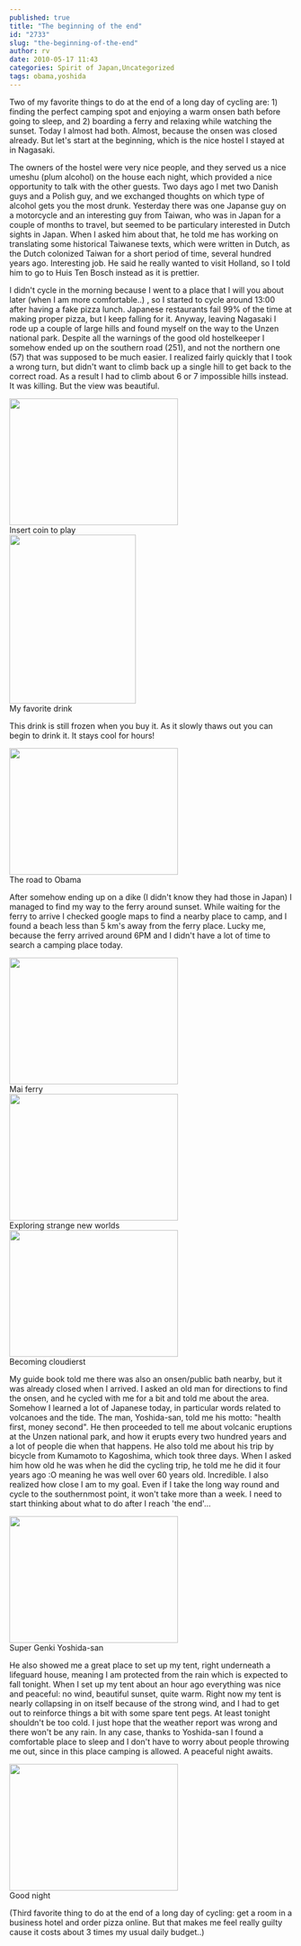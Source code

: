 ```yaml
---
published: true
title: "The beginning of the end"
id: "2733"
slug: "the-beginning-of-the-end"
author: rv
date: 2010-05-17 11:43
categories: Spirit of Japan,Uncategorized
tags: obama,yoshida
---
```

Two of my favorite things to do at the end of a long day of cycling are: 1) finding the perfect camping spot and enjoying a warm onsen bath before going to sleep, and 2) boarding a ferry and relaxing while watching the sunset. Today I almost had both. Almost, because the onsen was closed already. But let's start at the beginning, which is the nice hostel I stayed at in Nagasaki.

The owners of the hostel were very nice people, and they served us a nice umeshu (plum alcohol) on the house each night, which provided a nice opportunity to talk with the other guests. Two days ago I met two Danish guys and a Polish guy, and we exchanged thoughts on which type of alcohol gets you the most drunk. Yesterday there was one Japanse guy on a motorcycle and an interesting guy from Taiwan, who was in Japan for a couple of months to travel, but seemed to be particulary interested in Dutch sights in Japan. When I asked him about that, he told me has working on translating some historical Taiwanese texts, which were written in Dutch, as the Dutch colonized Taiwan for a short period of time, several hundred years ago. Interesting job. He said he really wanted to visit Holland, so I told him to go to Huis Ten Bosch instead as it is prettier.

I didn't cycle in the morning because I went to a place that I will you about later (when I am more comfortable..) , so I started to cycle around 13:00 after having a fake pizza lunch. Japanese restaurants fail 99% of the time at making proper pizza, but I keep falling for it. Anyway, leaving Nagasaki I rode up a couple of large hills and found myself on the way to the Unzen national park. Despite all the warnings of the good old hostelkeeper I somehow ended up on the southern road (251), and not the northern one (57) that was supposed to be much easier. I realized fairly quickly that I took a wrong turn, but didn't want to climb back up a single hill to get back to the correct road. As a result I had to climb about 6 or 7 impossible hills instead. It was killing. But the view was beautiful.

<div class="caption">
<a href="https://s3.amazonaws.com/cfwblog/uploads/2010/05/img_36701.jpg"><img class="size-medium wp-image-2735" title="IMG_3670" src="https://s3.amazonaws.com/cfwblog/uploads/2010/05/img_36701.jpg?w=300" alt="" width="300" height="225" /></a>
<div class="caption-text">Insert coin to play</div>
</div>

<div class="caption">
<a href="https://s3.amazonaws.com/cfwblog/uploads/2010/05/img_3672.jpg"><img class="size-medium wp-image-2736" title="IMG_3672" src="https://s3.amazonaws.com/cfwblog/uploads/2010/05/img_3672.jpg?w=225" alt="" width="225" height="300" /></a>
<div class="caption-text">My favorite drink</div>
</div>

This drink is still frozen when you buy it. As it slowly thaws out you can begin to drink it. It stays cool for hours!

<div class="caption">
<a href="https://s3.amazonaws.com/cfwblog/uploads/2010/05/img_3671.jpg"><img class="size-medium wp-image-2737" title="IMG_3671" src="https://s3.amazonaws.com/cfwblog/uploads/2010/05/img_3671.jpg?w=300" alt="" width="300" height="225" /></a>
<div class="caption-text">The road to Obama</div>
</div>

After somehow ending up on a dike (I didn't know they had those in Japan) I managed to find my way to the ferry around sunset. While waiting for the ferry to arrive I checked google maps to find a nearby place to camp, and I found a beach less than 5 km's away from the ferry place. Lucky me, because the ferry arrived around 6PM and I didn't have a lot of time to search a camping place today.

<div class="caption">
<a href="https://s3.amazonaws.com/cfwblog/uploads/2010/05/img_3686.jpg"><img class="size-medium wp-image-2738" title="IMG_3686" src="https://s3.amazonaws.com/cfwblog/uploads/2010/05/img_3686.jpg?w=300" alt="" width="300" height="225" /></a>
<div class="caption-text">Mai ferry</div>
</div>

<div class="caption">
<a href="https://s3.amazonaws.com/cfwblog/uploads/2010/05/img_3729.jpg"><img class="size-medium wp-image-2739" title="IMG_3729" src="https://s3.amazonaws.com/cfwblog/uploads/2010/05/img_3729.jpg?w=300" alt="" width="300" height="225" /></a>
<div class="caption-text">Exploring strange new worlds</div>
</div>

<div class="caption">
<a href="https://s3.amazonaws.com/cfwblog/uploads/2010/05/img_3712.jpg"><img class="size-medium wp-image-2740" title="IMG_3712" src="https://s3.amazonaws.com/cfwblog/uploads/2010/05/img_3712.jpg?w=300" alt="" width="300" height="225" /></a>
<div class="caption-text">Becoming cloudierst</div>
</div>

My guide book told me there was also an onsen/public bath nearby, but it was already closed when I arrived. I asked an old man for directions to find the onsen, and he cycled with me for a bit and told me about the area. Somehow I learned a lot of Japanese today, in particular words related to volcanoes and the tide. The man, Yoshida-san, told me his motto: "health first, money second". He then proceeded to tell me about volcanic eruptions at the Unzen national park, and how it erupts every two hundred years and a lot of people die when that happens. He also told me about his trip by bicycle from Kumamoto to Kagoshima, which took three days. When I asked him how old he was when he did the cycling trip, he told me he did it four years ago :O meaning he was well over 60 years old. Incredible. I also realized how close I am to my goal. Even if I take the long way round and cycle to the southernmost point, it won't take more than a week. I need to start thinking about what to do after I reach 'the end'...

<div class="caption">
<a href="https://s3.amazonaws.com/cfwblog/uploads/2010/05/img_3765.jpg"><img class="size-medium wp-image-2741" title="IMG_3765" src="https://s3.amazonaws.com/cfwblog/uploads/2010/05/img_3765.jpg?w=300" alt="" width="300" height="225" /></a>
<div class="caption-text">Super Genki Yoshida-san</div>
</div>

He also showed me a great place to set up my tent, right underneath a lifeguard house, meaning I am protected from the rain which is expected to fall tonight. When I set up my tent about an hour ago everything was nice and peaceful: no wind, beautiful sunset, quite warm. Right now my tent is nearly collapsing in on itself because of the strong wind, and I had to get out to reinforce things a bit with some spare tent pegs. At least tonight shouldn't be too cold. I just hope that the weather report was wrong and there won't be any rain. In any case, thanks to Yoshida-san I found a comfortable place to sleep and I don't have to worry about people throwing me out, since in this place camping is allowed. A peaceful night awaits.

<div class="caption">
<a href="https://s3.amazonaws.com/cfwblog/uploads/2010/05/img_3766.jpg"><img class="size-medium wp-image-2742" title="IMG_3766" src="https://s3.amazonaws.com/cfwblog/uploads/2010/05/img_3766.jpg?w=300" alt="" width="300" height="225" /></a>
<div class="caption-text">Good night</div>
</div>

(Third favorite thing to do at the end of a long day of cycling: get a room in a business hotel and order pizza online. But that makes me feel really guilty cause it costs about 3 times my usual daily budget..)